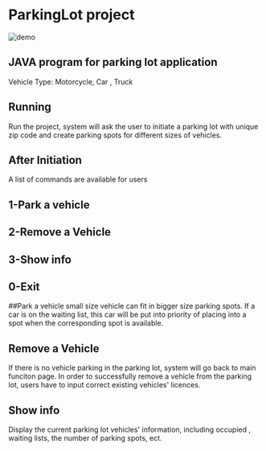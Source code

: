 # ParkingLot project
![demo](demo.gif)

## JAVA program for parking lot application

Vehicle Type: Motorcycle, Car , Truck

## Running
Run the project, system will ask the user to initiate a parking lot with unique zip code and create parking spots for different sizes of vehicles.

## After Initiation  
A list of commands are available for users
## 1-Park a vehicle 
## 2-Remove a Vehicle 
## 3-Show info 
## 0-Exit

##Park a vehicle
small size vehicle can fit in bigger size parking spots. If a car is on the waiting list, this car will be put into priority of placing into a spot when the corresponding spot is available.

## Remove a Vehicle
If there is no vehicle parking in the parking lot, system will go back to main funciton page. In order to successfully remove a vehicle from the parking lot, users have to input correct existing vehicles' licences.

## Show info 
Display the current parking lot vehicles' information, including occupied , waiting lists, the number of parking spots, ect.
